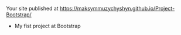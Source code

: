 Your site published at https://maksymmuzychyshyn.github.io/Project-Bootstrap/

- My fist project at Bootstrap

